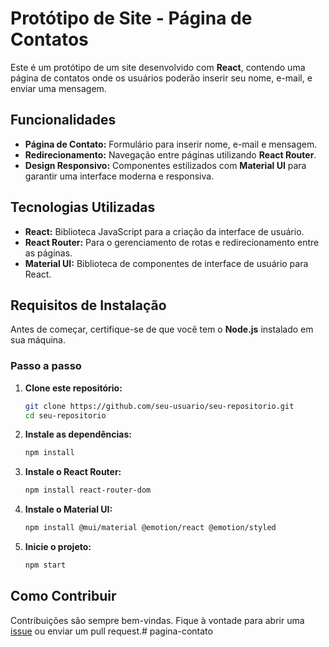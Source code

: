 # Protótipo de Site - Página de Contatos

Este é um protótipo de um site desenvolvido com **React**, contendo uma página de contatos onde os usuários poderão inserir seu nome, e-mail, e enviar uma mensagem.

## Funcionalidades

- **Página de Contato:** Formulário para inserir nome, e-mail e mensagem.
- **Redirecionamento:** Navegação entre páginas utilizando **React Router**.
- **Design Responsivo:** Componentes estilizados com **Material UI** para garantir uma interface moderna e responsiva.

## Tecnologias Utilizadas

- **React:** Biblioteca JavaScript para a criação da interface de usuário.
- **React Router:** Para o gerenciamento de rotas e redirecionamento entre as páginas.
- **Material UI:** Biblioteca de componentes de interface de usuário para React.

## Requisitos de Instalação

Antes de começar, certifique-se de que você tem o **Node.js** instalado em sua máquina.

### Passo a passo

1. **Clone este repositório:**

   ```bash
   git clone https://github.com/seu-usuario/seu-repositorio.git
   cd seu-repositorio
   ```

2. **Instale as dependências:**

   ```bash
   npm install
   ```

3. **Instale o React Router:**

   ```bash
   npm install react-router-dom
   ```

4. **Instale o Material UI:**

   ```bash
   npm install @mui/material @emotion/react @emotion/styled
   ```

5. **Inicie o projeto:**

   ```bash
   npm start
   ```

## Como Contribuir

Contribuições são sempre bem-vindas. Fique à vontade para abrir uma [issue](https://github.com/seu-usuario/seu-repositorio/issues) ou enviar um pull request.#   p a g i n a - c o n t a t o 
 
 